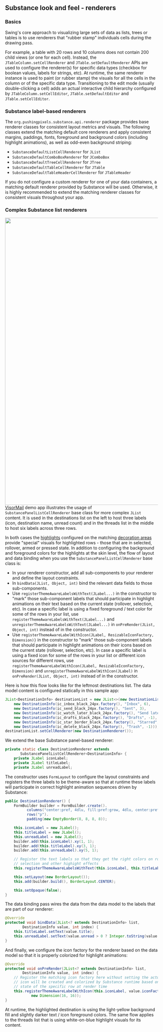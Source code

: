 ## Substance look and feel - renderers

### Basics

Swing's core approach to visualizing large sets of data as lists, trees or tables is to use renderers that "rubber stamp" individuals cells during the drawing pass.

For example, a table with 20 rows and 10 columns does not contain 200 child views (or one for each cell). Instead, the `JTableColumn.setCellRenderer` and `JTable.setDefaultRenderer` APIs are used to configure the renderer(s) for specific data types (checkbox for boolean values, labels for strings, etc). At runtime, the same renderer instance is used to paint (or rubber stamp) the visuals for all the cells in the column or of the specific data type. Transitioning to the edit mode (usually double-clicking a cell) adds an actual interactive child hierarchy configured by `JTableColumn.setCellEditor`, `JTable.setDefaultEditor` and `JTable.setCellEditor`.

### Substance label-based renderers

The `org.pushingpixels.substance.api.renderer` package provides base renderer classes for consistent layout metrics and visuals. The following classes extend the matching default core renderers and apply consistent margins, paddings, fonts, foreground and background colors (including highlight animations), as well as odd-even background striping:

* `SubstanceDefaultListCellRenderer` for `JList`
* `SubstanceDefaultComboBoxRenderer` for `JComboBox`
* `SubstanceDefaultTreeCellRenderer` for `JTree`
* `SubstanceDefaultTableCellRenderer` for `JTable`
* `SubstanceDefaultTableHeaderCellRenderer` for `JTableHeader`

If you do not configure a custom renderer for one of your data containers, a matching default renderer provided by Substance will be used. Otherwise, it is highly recommended to extend the matching renderer classes for consistent visuals throughout your app.

### Complex Substance list renderers

<img src="https://raw.githubusercontent.com/kirill-grouchnikov/radiance/master/docs/images/substance/complex-list-renderer.png" width="946" border=0 align="right"/>

[VisorMail](https://github.com/kirill-grouchnikov/radiance/tree/master/demos/spyglass/src/main/java/org/pushingpixels/demo/spyglass/mail) demo app illustrates the usage of `SubstancePanelListCellRenderer` base class for more complex `JList` content. It is used in the destinations list on the left to host three labels (icon, destination name, unread count) and in the threads list in the middle to host six labels across three rows.

In both cases the [highlights](painters/highlight.md) configured on the matching [decoration areas](painters/decoration.md) provide "special" visuals for highlighted rows - those that are in selected, rollover, armed or pressed state. In addition to configuring the background and foreground colors for the highlights at the skin level, the flow of layout and data binding when you use the `SubstancePanelListCellRenderer` base class is:

* In your renderer constructor, add all sub-components to your renderer and define the layout constraints.
* In `bindData(JList, Object, int)` bind the relevant data fields to those sub-components.
* Use `registerThemeAwareLabelsWithText(JLabel...)` in the constructor to "mark" those sub-component labels that should participate in highlight animations on their text based on the current state (rollover, selection, etc). In case a specific label is using a fixed foreground / text color for some of the rows in your list, use `registerThemeAwareLabelsWithText(JLabel...)` and `unregisterThemeAwareLabelsWithText(JLabel...)` in `onPreRender(JList, Object, int)` instead of in the constructor.
* Use `registerThemeAwareLabelWithIcon(JLabel, ResizableIconFactory, Dimension)}` in the constructor to "mark" those sub-component labels that should participate in highlight animations on their icons based on the current state (rollover, selection, etc). In case a specific label is using a fixed icon for some of the rows in your list or different icon sources for different rows, use `registerThemeAwareLabelWithIcon(JLabel, ResizableIconFactory, Dimension)` and `unregisterThemeAwareLabelWithIcon(JLabel)` in `onPreRender(JList, Object, int)` instead of in the constructor.

Here is how this flow looks like for the leftmost destinations list. The data model content is configured statically in this sample app:

```java
JList<DestinationInfo> destinationList = new JList<>(new DestinationListModel(
    new DestinationInfo(ic_inbox_black_24px.factory(), "Inbox", 6),
    new DestinationInfo(ic_send_black_24px.factory(), "Sent", 3),
    new DestinationInfo(ic_watch_later_black_24px.factory(), "Send later", 5),
    new DestinationInfo(ic_drafts_black_24px.factory(), "Drafts", -1),
    new DestinationInfo(ic_star_border_black_24px.factory(), "Starred", -1),
    new DestinationInfo(ic_delete_black_24px.factory(), "Trash", -1)));
destinationList.setCellRenderer(new DestinationRenderer());
```

We extend the base Substance panel-based renderer:

```java
private static class DestinationRenderer extends
       SubstancePanelListCellRenderer<DestinationInfo> {
    private JLabel iconLabel;
    private JLabel titleLabel;
    private JLabel unreadLabel;
```

The constructor uses `FormLayout` to configure the layout constraints and registers the three labels to be theme-aware so that at runtime these labels will participate in correct highlight animation sequences driven by Substance:

```java
public DestinationRenderer() {
    FormBuilder builder = FormBuilder.create().
          columns("center:pref, 4dlu, fill:pref:grow, 4dlu, center:pref").
          rows("p").
          padding(new EmptyBorder(8, 8, 8, 8));

    this.iconLabel = new JLabel();
    this.titleLabel = new JLabel();
    this.unreadLabel = new JLabel();
    builder.add(this.iconLabel).xy(1, 1);
    builder.add(this.titleLabel).xy(3, 1);
    builder.add(this.unreadLabel).xy(5, 1);

    // Register the text labels so that they get the right colors on rollover,
    // selection and other highight effects
    this.registerThemeAwareLabelsWithText(this.iconLabel, this.titleLabel, this.unreadLabel);

    this.setLayout(new BorderLayout());
    this.add(builder.build(), BorderLayout.CENTER);

    this.setOpaque(false);
}
```

The data binding pass wires the data from the data model to the labels that are part of our renderer:

```java
@Override
protected void bindData(JList<? extends DestinationInfo> list,
        DestinationInfo value, int index) {
    this.titleLabel.setText(value.title);
    this.unreadLabel.setText(value.unread > 0 ? Integer.toString(value.unread) : "");
}
```

And finally, we configure the icon factory for the renderer based on the data model so that it is properly colorized for highlight animations:

```java
@Override
protected void onPreRender(JList<? extends DestinationInfo> list,
        DestinationInfo value, int index) {
    // Register the matching icon factory here without setting the actual icon. The
    // icon will be created and colorized by Substance runtime based on the highlight
    // state of the specific row at render time
    this.registerThemeAwareLabelWithIcon(this.iconLabel, value.iconFactory,
            new Dimension(16, 16));
}
```

At runtime, the highlighted destination is using the light-yellow background fill and slightly darker text / icon foreground colors. The same flow applies to the threads list that is using white-on-blue highlight visuals for its content.
